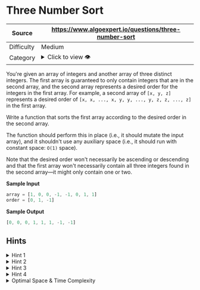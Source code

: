 # Three Number Sort

| Source | https://www.algoexpert.io/questions/three-number-sort |
|---|---|
| Difficulty | Medium |
| Category | <details><summary>Click to view 👁️</summary>Sorting</details> |

You're given an array of integers and another array of three distinct
integers. The first array is guaranteed to only contain integers that are in
the second array, and the second array represents a desired order for the
integers in the first array. For example, a second array of
`[x, y, z]` represents a desired order of
`[x, x, ..., x, y, y, ..., y, z, z, ..., z]` in the first array.

Write a function that sorts the first array according to the desired order in
the second array.

The function should perform this in place (i.e., it should mutate the input
array), and it shouldn't use any auxiliary space (i.e., it should run with
constant space: `O(1)` space).

Note that the desired order won't necessarily be ascending or descending and
that the first array won't necessarily contain all three integers found in the
second array—it might only contain one or two.

**Sample Input**
```ts
array = [1, 0, 0, -1, -1, 0, 1, 1]
order = [0, 1, -1]
```

**Sample Output**
```ts
[0, 0, 0, 1, 1, 1, -1, -1]
```

## Hints

<details>
<summary>Hint 1</summary>
What advantages does knowing the three values contained in the array give you, and 
how can you use that to solve this problem?
</details>

<details>
<summary>Hint 2</summary>
Try counting how many times each of the three values appears in the input array.
Once you have these counts, you can repopulate the input array as need to be.
</details>

<details>
<summary>Hint 3</summary> 
Putting aside the first two hints, try conceptually splitting the original array
into three subarrays and moving elements of each unique value into the correct subarray.
You'll need to keep track of the respective starting indices of these subarrays.
</details>

<details>
<summary>Hint 4</summary>
Going off of Hint #3, you can solve this problem either with two passes through the input array or with a single pass. If you do two passes through the array, you'll specifically be positioning the first ordered element during the first pass and the third ordered element during the second pass. You'll be swapping elements from the left side of the array whenever you encounter the first element, and you'll be swapping elements from the right side of the array whenever you encounter the third element. You'll have to keep track of where you last placed a first element or a third element. With a single pass through the array, you'll have to implement both of these strategies and a little more all at once.
</details>

<details>
<summary>Optimal Space &amp; Time Complexity</summary>
O(n) time | O(1) space - where n is the length of the array
</details>
